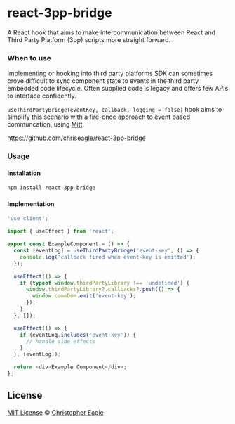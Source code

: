 # react-3pp-bridge

A React hook that aims to make intercommunication between React and Third Party Platform (3pp) scripts more straight forward.

### When to use

Implementing or hooking into third party platforms SDK can sometimes prove difficult to sync component state to events in the third party embedded code lifecycle. Often supplied code is legacy and offers few APIs to interface confidently.

`useThirdPartyBridge(eventKey, callback, logging = false)` hook aims to simplify this scenario with a fire-once approach to event based communcation, using [Mitt](https://github.com/developit/mitt).

https://github.com/chriseagle/react-3pp-bridge

### Usage

#### Installation

```bash
npm install react-3pp-bridge
```

#### Implementation

```javascript
'use client';

import { useEffect } from 'react';

export const ExampleComponent = () => {
  const [eventLog] = useThirdPartyBridge('event-key', () => {
    console.log('callback fired when event-key is emitted');
  });

  useEffect(() => {
    if (typeof window.thirdPartyLibrary !== 'undefined') {
      window.thirdPartyLibrary?.callbacks?.push(() => {
        window.commDom.emit('event-key');
      });
    }
  }, []);

  useEffect(() => {
    if (eventLog.includes('event-key')) {
      // handle side effects
    }
  }, [eventLog]);

  return <div>Example Component</div>;
};
```

## License

[MIT License](https://opensource.org/licenses/MIT) © [Christopher Eagle](https://chriseagle.dev)
